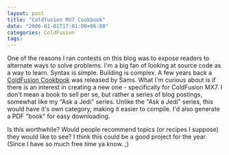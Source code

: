 ```yaml
---
layout: post
title: "Coldfusion MX7 Cookbook"
date: "2006-01-01T17:01:00+06:00"
categories: ColdFusion 
tags: 
---
```


One of the reasons I ran contests on this blog was to expose readers to alternate ways to solve problems. I'm a big fan of looking at source code as a way to learn. Syntax is simple. Building is complex. A few years back a <a href="http://www.informit.com/title/0672324628">ColdFusion Cookbook</a> was released by Sams. What I'm curious about is if there is an interest in creating a new one - specifically for ColdFusion MX7. I don't mean a book to sell per se, but rather a series of blog postings, somewhat like my "Ask a Jedi" series. Unlike the "Ask a Jedi" series, this would have it's own category, making it easier to compile. I'd also generate a PDF "book" for easy downloading. 

Is this worthwhile? Would people recommend topics (or recipes I suppose) they would like to see? I think this could be a good project for the year. (Since I have so much free time ya know. ;)